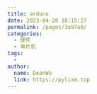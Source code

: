 ```yaml
---
title: arduno
date: 2023-04-28 18:15:27
permalink: /pages/3a97a0/
categories:
  - 硬件
  - 单片机
tags:
  - 
author: 
  name: DeanWu
  link: https://pylixm.top
---
```

